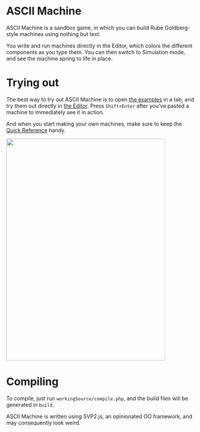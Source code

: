 # ASCII Machine

ASCII Machine is a sandbox game, in which you can build Rube Goldberg-style machines using nothing but text.

You write and run machines directly in the Editor, which colors the different components as you type them. You can then switch to Simulation mode, and see the machine spring to life in place.

# Trying out

The best way to try out ASCII Machine is to open [the examples](http://github.com/cykelero/asciimachine/blob/master/documentation/Examples.txt) in a tab, and try them out directly in [the Editor](http://www.cykeprojects.com/asciiMachine.html). Press `Shift+Enter` after you've pasted a machine to immediately see it in action.

And when you start making your own machines, make sure to keep the [Quick Reference](http://github.com/cykelero/asciimachine/blob/master/documentation/Quick%20reference.txt)
 handy.
 
<img src="http://www.cykeprojects.com/entryFiles/asciiMachine/screenshot.png" alt="" width="423" height="591">

# Compiling

To compile, just run `workingSource/compile.php`, and the build files will be generated in `build`.

ASCII Machine is written using SVP2.js, an opinionated OO framework, and may consequently look weird.
